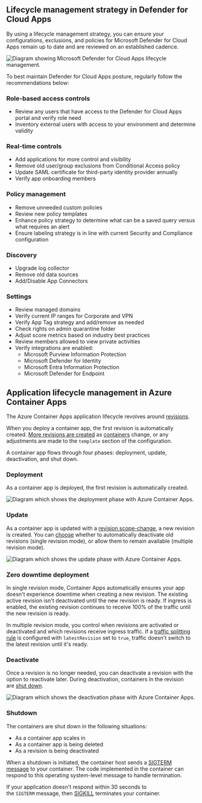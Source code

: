 ## Lifecycle management strategy in Defender for Cloud Apps

By using a lifecycle management strategy, you can ensure your configurations, exclusions, and policies for Microsoft Defender for Cloud Apps remain up to date and are reviewed on an established cadence.

![Diagram showing Microsoft Defender for Cloud Apps lifecycle management.](../media/cloud-app-security-lifecycle.png)

To best maintain Defender for Cloud Apps posture, regularly follow the recommendations below:

### Role-based access controls

- Review any users that have access to the Defender for Cloud Apps portal and verify role need
- Inventory external users with access to your environment and determine validity

### Real-time controls

- Add applications for more control and visibility
- Remove old user/group exclusions from Conditional Access policy
- Update SAML certificate for third-party identity provider annually
- Verify app onboarding members

### Policy management

- Remove unneeded custom policies
- Review new policy templates
- Enhance policy strategy to determine what can be a saved query versus what requires an alert
- Ensure labeling strategy is in line with current Security and Compliance configuration

### Discovery

- Upgrade log collector
- Remove old data sources
- Add/Disable App Connectors

### Settings

- Review managed domains
- Verify current IP ranges for Corporate and VPN
- Verify App Tag strategy and add/remove as needed
- Check rights on admin quarantine folder
- Adjust score metrics based on industry best practices
- Review members allowed to view private activities
- Verify integrations are enabled:
  - Microsoft Purview Information Protection
  - Microsoft Defender for Identity
  - Microsoft Entra Information Protection
  - Microsoft Defender for Endpoint

## Application lifecycle management in Azure Container Apps

The Azure Container Apps application lifecycle revolves around [revisions](/azure/container-apps/revisions).

When you deploy a container app, the first revision is automatically created. [More revisions are created](/azure/container-apps/revisions) as [containers](/azure/container-apps/containers) change, or any adjustments are made to the `template` section of the configuration.

A container app flows through four phases: deployment, update, deactivation, and shut down.

### Deployment

As a container app is deployed, the first revision is automatically created.

![Diagram which shows the deployment phase with Azure Container Apps.](../media/azure-container-apps-lifecycle-deployment.png)
<!--
[](/azure/container-apps/application-lifecycle-management#update)
-->


### Update

As a container app is updated with a [revision scope-change](/azure/container-apps/revisions#revision-scope-changes), a new revision is created. You can [choose](/azure/container-apps/revisions#revision-modes) whether to automatically deactivate old revisions (single revision mode), or allow them to remain available (multiple revision mode).

![Diagram which shows the update phase with Azure Container Apps.](../media/azure-container-apps-lifecycle-update.png)

### Zero downtime deployment

In single revision mode, Container Apps automatically ensures your app doesn't experience downtime when creating a new revision. The existing active revision isn't deactivated until the new revision is ready. If ingress is enabled, the existing revision continues to receive 100% of the traffic until the new revision is ready.

In multiple revision mode, you control when revisions are activated or deactivated and which revisions receive ingress traffic. If a [traffic splitting rule](/azure/container-apps/revisions-manage#traffic-splitting) is configured with `latestRevision` set to `true`, traffic doesn't switch to the latest revision until it's ready.
<!--
[](/azure/container-apps/application-lifecycle-management#deactivate)
-->

### Deactivate

Once a revision is no longer needed, you can deactivate a revision with the option to reactivate later. During deactivation, containers in the revision are [shut down](/azure/container-apps/application-lifecycle-management#shutdown).

![Diagram which shows the deactivation phase with Azure Container Apps.](../media/azure-container-apps-lifecycle-deactivate.png)
<!--
[](/azure/container-apps/application-lifecycle-management#shutdown)
-->

### Shutdown

The containers are shut down in the following situations:

-   As a container app scales in
-   As a container app is being deleted
-   As a revision is being deactivated

When a shutdown is initiated, the container host sends a [SIGTERM message](https://wikipedia.org/wiki/Signal_(IPC)) to your container. The code implemented in the container can respond to this operating system-level message to handle termination.

If your application doesn't respond within 30 seconds to the `SIGTERM` message, then [SIGKILL](https://wikipedia.org/wiki/Signal_(IPC)) terminates your container.

